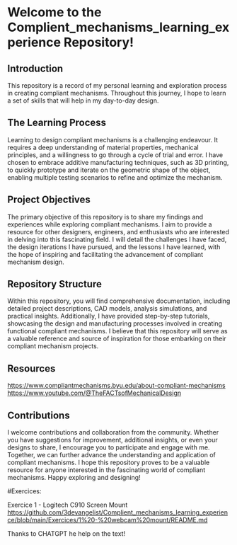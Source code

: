 # Welcome to the Complient_mechanisms_learning_experience  Repository!


## Introduction
This repository is a record of my personal learning and exploration process in creating compliant mechanisms. Throughout this journey, I hope to learn a set of skills that will help in my day-to-day design.

## The Learning Process
Learning to design compliant mechanisms is a challenging endeavour. It requires a deep understanding of material properties, mechanical principles, and a willingness to go through a cycle of trial and error. I have chosen to embrace additive manufacturing techniques, such as 3D printing, to quickly prototype and iterate on the geometric shape of the object, enabling multiple testing scenarios to refine and optimize the mechanism.

## Project Objectives
The primary objective of this repository is to share my findings and experiences while exploring compliant mechanisms. I aim to provide a resource for other designers, engineers, and enthusiasts who are interested in delving into this fascinating field. I will detail the challenges I have faced, the design iterations I have pursued, and the lessons I have learned, with the hope of inspiring and facilitating the advancement of compliant mechanism design.

## Repository Structure
Within this repository, you will find comprehensive documentation, including detailed project descriptions, CAD models, analysis simulations, and practical insights. Additionally, I have provided step-by-step tutorials, showcasing the design and manufacturing processes involved in creating functional compliant mechanisms. I believe that this repository will serve as a valuable reference and source of inspiration for those embarking on their compliant mechanism projects.

## Resources
https://www.compliantmechanisms.byu.edu/about-compliant-mechanisms
https://www.youtube.com/@TheFACTsofMechanicalDesign

## Contributions
I welcome contributions and collaboration from the community. Whether you have suggestions for improvement, additional insights, or even your designs to share, I encourage you to participate and engage with me. Together, we can further advance the understanding and application of compliant mechanisms.
I hope this repository proves to be a valuable resource for anyone interested in the fascinating world of compliant mechanisms. Happy exploring and designing!

#Exercices:

Exercice 1  - Logitech C910 Screen Mount
https://github.com/3devangelist/Complient_mechanisms_learning_experience/blob/main/Exercices/1%20-%20webcam%20mount/README.md



Thanks to CHATGPT he help on the text!
